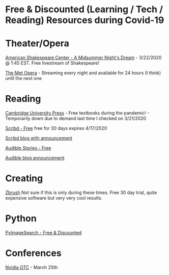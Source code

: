 # Free & Discounted (Learning / Tech / Reading) Resources during Covid-19

# Theater/Opera

[American Shakespeare Center - A Midsummer Night's Dream](https://www.facebook.com/americanshakespearecenter/photos/a.217320848346/10157665426288347/) - 3/22/2020 @ 1:45 EST.  Free livestream of Shakespeare!

[The Met Opera](https://www.metopera.org/) - Streaming every night and available for 24 hours (I think) until the next one

# Reading

[Cambridge University Press](https://www.cambridge.org/core/what-we-publish/textbooks) - Free textbooks during the pandemic! - Temporarily down due to demand last time I checked on 3/21/2020

[Scribd - Free](https://www.scribd.com/readfree?utm_source=readfree) free for 30 days expires 4/17/2020

[Scribd blog with announcement](https://blog.scribd.com/home/2020/3/17/a-letter-from-the-scribd-ceo-to-our-community)

[Audible Stories - Free](https://stories.audible.com/start-listen)

[Audible blog announcement](https://www.audible.com/about/newsroom/stories-help-audible-stories-lets-anyone-anywhere-listen-for-free/)

# Creating

[Zbrush](https://pixologic.com/zbrush/trial/) Not sure if this is only during these times.  Free 30 day trial, quite expensive software but very very cool results.

# Python

[PyImageSearch - Free & Discounted](https://www.pyimagesearch.com/2020/03/17/i-want-to-help-you-the-best-i-can-during-covid-19/)

# Conferences

[Nvidia GTC](https://www.nvidia.com/en-us/gtc/)  - March 25th
